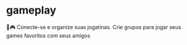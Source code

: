 # gameplay
👾🎮 Conecte-se e organize suas jogatinas. Crie grupos para jogar seus games favoritos com seus amigos
